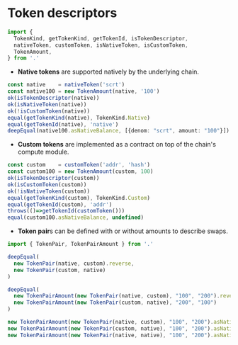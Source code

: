 # Token descriptors

```typescript
import {
  TokenKind, getTokenKind, getTokenId, isTokenDescriptor,
  nativeToken, customToken, isNativeToken, isCustomToken,
  TokenAmount,
} from '.'
```

* **Native tokens** are supported natively by the underlying chain.

```typescript
const native    = nativeToken('scrt')
const native100 = new TokenAmount(native, '100')
ok(isTokenDescriptor(native))
ok(isNativeToken(native))
ok(!isCustomToken(native))
equal(getTokenKind(native), TokenKind.Native)
equal(getTokenId(native), 'native')
deepEqual(native100.asNativeBalance, [{denom: "scrt", amount: "100"}])
```

* **Custom tokens** are implemented as a contract on top of the chain's compute module.

```typescript
const custom    = customToken('addr', 'hash')
const custom100 = new TokenAmount(custom, 100)
ok(isTokenDescriptor(custom))
ok(isCustomToken(custom))
ok(!isNativeToken(custom))
equal(getTokenKind(custom), TokenKind.Custom)
equal(getTokenId(custom), 'addr')
throws(()=>getTokenId(customToken()))
equal(custom100.asNativeBalance, undefined)
```

* **Token pair**s can be defined with or without amounts to describe swaps.

```typescript
import { TokenPair, TokenPairAmount } from '.'

deepEqual(
  new TokenPair(native, custom).reverse,
  new TokenPair(custom, native)
)

deepEqual(
  new TokenPairAmount(new TokenPair(native, custom), "100", "200").reverse,
  new TokenPairAmount(new TokenPair(custom, native), "200", "100")
)

new TokenPairAmount(new TokenPair(native, custom), "100", "200").asNativeBalance
new TokenPairAmount(new TokenPair(custom, native), "100", "200").asNativeBalance
new TokenPairAmount(new TokenPair(native, native), "100", "200").asNativeBalance
```
